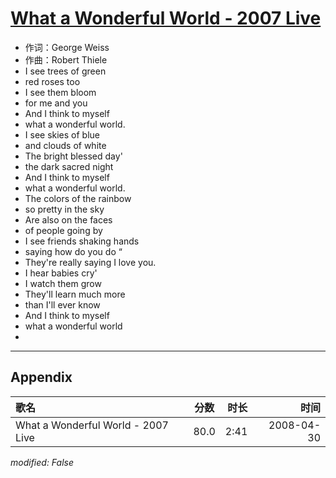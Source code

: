 # [What a Wonderful World - 2007 Live](https://music.163.com/song?id=65193)

* 作词：George Weiss
* 作曲：Robert Thiele
* I see trees of green
* red roses too
* I see them bloom
* for me and you
* And I think to myself
* what a wonderful world.
* I see skies of blue
* and clouds of white
* The bright blessed day'
* the dark sacred night
* And I think to myself
* what a wonderful world.
* The colors of the rainbow
* so pretty in the sky
* Are also on the faces
* of people going by
* I see friends shaking hands
* saying how do you do “
* They're really saying I love you.
* I hear babies cry'
* I watch them grow
* They'll learn much more
* than I'll ever know
* And I think to myself
* what a wonderful world
* 


---

## Appendix

|歌名|分数|时长|时间|
|:---|:---:|---:|---:|
|What a Wonderful World - 2007 Live|80.0|2:41|2008-04-30

*modified: False*